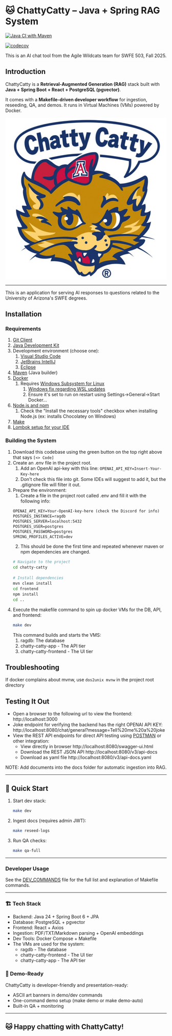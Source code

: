 # 🐱 ChattyCatty – Java + Spring RAG System

[![Java CI with Maven](https://github.com/agile-wildcats-082025503/chatty-catty/actions/workflows/tests.yml/badge.svg)](https://github.com/agile-wildcats-082025503/chatty-catty/actions/workflows/tests.yml)

[![codecov](https://codecov.io/gh/your-org/chattycatty/branch/main/graph/badge.svg)](https://codecov.io/gh/your-org/chattycatty)

This is an AI chat tool from the Agile Wildcats team for SWFE 503, Fall 2025.

## Introduction

ChattyCatty is a **Retrieval-Augmented Generation (RAG)** stack built with **Java + Spring Boot + React + PostgreSQL (pgvector)**.

It comes with a **Makefile-driven developer workflow** for ingestion, reseeding, QA, and demos.
It runs in Virtual Machines (VMs) powered by Docker.

![UofA Women's Wildcat mascot saying Chatty Catty](doc/resources/media/chatty-catty-logo.jpg)

---

This is an application for serving AI responses to questions related to the University of Arizona's SWFE degrees. 

## Installation

### Requirements

1. [Git Client](http://git-scm.com)
2. [Java Development Kit](https://www.oracle.com/java/technologies/downloads/)
3. Development environment (choose one):
    1. [Visual Studio Code](https://code.visualstudio.com/download)
    2. [JetBrains IntelliJ](https://www.jetbrains.com/idea/download)
    3. [Eclipse](https://www.eclipse.org/downloads/)
4. [Maven](https://maven.apache.org/download.cgi?) (Java builder)
5. [Docker](https://www.docker.com/products/docker-desktop/)
    1. Requires [Windows Subsystem for Linux](https://learn.microsoft.com/en-us/windows/wsl/install)
        1. [Windows fix regarding WSL updates](https://stackoverflow.com/questions/76479583/docker-desktop-requires-a-newer-wsl-kernel-version)
        2. Ensure it's set to run on restart using Settings->General->Start Docker...
6. [Node.js and npm](https://www.geeksforgeeks.org/node-js/how-to-download-and-install-node-js-and-npm/)
    1. Check the "Install the necessary tools" checkbox when installing Node.js (ex: installs Chocolatey on Windows)
7. [Make](https://medium.com/@divyeshpal07/mastering-gnu-make-and-makefiles-the-developers-guide-22df3b97cc0d)
8. [Lombok setup for your IDE](https://projectlombok.org/setup/)

### Building the System
1. Download this codebase using the green button on the top right above that says `[<> Code]`
2. Create an .env file in the project root.
   1. Add an OpenAI api-key with this line: `OPENAI_API_KEY=Insert-Your-Key-here`
   2. Don't check this file into git. Some IDEs will suggest to add it, but the .gitignore file will filter it out.
3. Prepare the environment:
   1. Create a file in the project root called .env and fill it with the following info:
   ```
   OPENAI_API_KEY=Your-OpenAI-key-here (check the Discord for info)
   POSTGRES_INSTANCE=ragdb
   POSTGRES_SERVER=localhost:5432
   POSTGRES_USER=postgres
   POSTGRES_PASSWORD=postgres
   SPRING_PROFILES_ACTIVE=dev
   ```
   2. This should be done the first time and repeated whenever maven or npm dependencies are changed. 
   ```bash
   # Navigate to the project
   cd chatty-catty

   # Install dependencies
   mvn clean install
   cd frontend
   npm install
   cd ..
   ```
4. Execute the makefile command to spin up docker VMs for the DB, API, and frontend:
   ```bash
   make dev
   ```
   This command builds and starts the VMS:
   1. ragdb: The database
   2. chatty-catty-app - The API tier
   3. chatty-catty-frontend - The UI tier

## Troubleshooting

If docker complains about mvnw, use `dos2unix mvnw` in the project root directory

## Testing It Out
* Open a browser to the following url to view the frontend: http://localhost:3000
* Joke endpoint for verifying the backend has the right OPENAI API KEY: http://localhost:8080/chat/general?message=Tell%20me%20a%20joke
* View the REST API endpoints for direct API testing using [POSTMAN](https://learning.postman.com/docs/getting-started/overview/) or other integration:
  * View directly in browser http://localhost:8080/swagger-ui.html
  * Download the REST JSON API http://localhost:8080/v3/api-docs
  * Download as yaml file http://localhost:8080/v3/api-docs.yaml

NOTE: Add documents into the docs folder for automatic ingestion into RAG.

---

## 🚀 Quick Start

1. Start dev stack:
   ```bash
   make dev
   ```
2. Ingest docs (requires admin JWT):
   ```bash
   make reseed-logs
   ```
5. Run QA checks:
   ```bash
   make qa-full
   ```

---
### Developer Usage

See the [DEV_COMMANDS](DEV-COMMANDS.md) file for the full list and explanation of Makefile commands.

---

### 🏗️ Tech Stack
* Backend: Java 24 + Spring Boot 6 + JPA
* Database: PostgreSQL + pgvector
* Frontend: React + Axios
* Ingestion: PDF/TXT/Markdown parsing + OpenAI embeddings
* Dev Tools: Docker Compose + Makefile
* The VMs are used for the system:
  * ragdb - The database
  * chatty-catty-frontend - The UI tier
  * chatty-catty-app - The API tier

### 🎉 Demo-Ready
ChattyCatty is developer-friendly and presentation-ready:

* ASCII art banners in demo/dev commands
* One-command demo setup (make demo or make demo-auto)
* Built-in QA + monitoring

---

## 🐱 Happy chatting with ChattyCatty!
